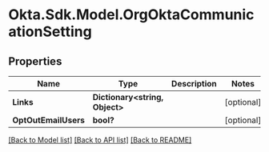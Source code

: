 # Okta.Sdk.Model.OrgOktaCommunicationSetting
## Properties

Name | Type | Description | Notes
------------ | ------------- | ------------- | -------------
**Links** | **Dictionary&lt;string, Object&gt;** |  | [optional] 
**OptOutEmailUsers** | **bool?** |  | [optional] 

[[Back to Model list]](../README.md#documentation-for-models) [[Back to API list]](../README.md#documentation-for-api-endpoints) [[Back to README]](../README.md)

